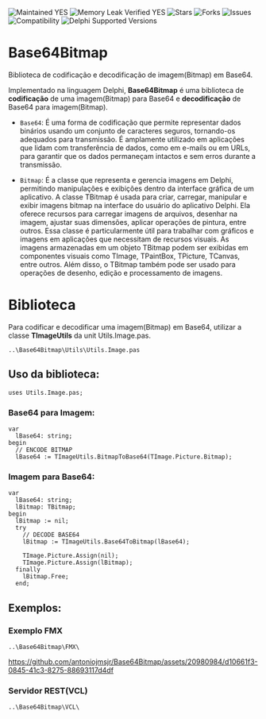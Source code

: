 ![Maintained YES](https://img.shields.io/badge/Maintained%3F-yes-green.svg?style=flat-square&color=important)
![Memory Leak Verified YES](https://img.shields.io/badge/Memory%20Leak%20Verified%3F-yes-green.svg?style=flat-square&color=important)
![Stars](https://img.shields.io/github/stars/antoniojmsjr/Base64Bitmap.svg?style=flat-square)
![Forks](https://img.shields.io/github/forks/antoniojmsjr/Base64Bitmap.svg?style=flat-square)
![Issues](https://img.shields.io/github/issues/antoniojmsjr/Base64Bitmap.svg?style=flat-square&color=blue)</br>
![Compatibility](https://img.shields.io/badge/Compatibility-VCL,%20Firemonkey,%20DataSnap,%20Horse,%20RDW,%20RADServer-3db36a?style=flat-square)
![Delphi Supported Versions](https://img.shields.io/badge/Delphi%20Supported%20Versions-XE7%20and%20above-3db36a?style=flat-square)

# Base64Bitmap

Biblioteca de codificação e decodificação de imagem(Bitmap) em Base64.

Implementado na linguagem Delphi, **Base64Bitmap** é uma biblioteca de **codificação** de uma imagem(Bitmap) para Base64 e **decodificação** de Base64 para imagem(Bitmap).

* `Base64`: É uma forma de codificação que permite representar dados binários usando um conjunto de caracteres seguros, tornando-os adequados para transmissão. É amplamente utilizado em aplicações que lidam com transferência de dados, como em e-mails ou em URLs, para garantir que os dados permaneçam intactos e sem erros durante a transmissão.

* `Bitmap`: É a classe que representa e gerencia imagens em Delphi, permitindo manipulações e exibições dentro da interface gráfica de um aplicativo.
A classe TBitmap é usada para criar, carregar, manipular e exibir imagens bitmap na interface do usuário do aplicativo Delphi. Ela oferece recursos para carregar imagens de arquivos, desenhar na imagem, ajustar suas dimensões, aplicar operações de pintura, entre outros. Essa classe é particularmente útil para trabalhar com gráficos e imagens em aplicações que necessitam de recursos visuais.
As imagens armazenadas em um objeto TBitmap podem ser exibidas em componentes visuais como TImage, TPaintBox, TPicture, TCanvas, entre outros. Além disso, o TBitmap também pode ser usado para operações de desenho, edição e processamento de imagens.

# Biblioteca

Para codificar e decodificar uma imagem(Bitmap) em Base64, utilizar a classe **TImageUtils** da unit Utils.Image.pas.
```
..\Base64Bitmap\Utils\Utils.Image.pas
```

## Uso da biblioteca:

```delphi
uses Utils.Image.pas;
```
### Base64 para Imagem:

```delphi
var
  lBase64: string;
begin
  // ENCODE BITMAP
  lBase64 := TImageUtils.BitmapToBase64(TImage.Picture.Bitmap);
```

### Imagem para Base64:

```delphi
var
  lBase64: string;
  lBitmap: TBitmap;
begin
  lBitmap := nil;
  try
    // DECODE BASE64
    lBitmap := TImageUtils.Base64ToBitmap(lBase64);

    TImage.Picture.Assign(nil);
    TImage.Picture.Assign(lBitmap);
  finally
    lBitmap.Free;
  end;
```

## Exemplos:

### Exemplo FMX
```
..\Base64Bitmap\FMX\
```

https://github.com/antoniojmsjr/Base64Bitmap/assets/20980984/d10661f3-0845-41c3-8275-88693117d4df


### Servidor REST(VCL)
```
..\Base64Bitmap\VCL\
```
